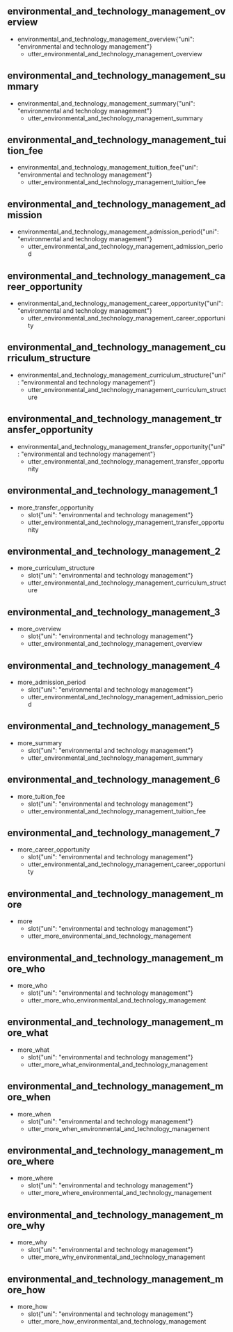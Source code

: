 ## environmental_and_technology_management_overview
* environmental_and_technology_management_overview{"uni": "environmental and technology management"}
    - utter_environmental_and_technology_management_overview

## environmental_and_technology_management_summary
* environmental_and_technology_management_summary{"uni": "environmental and technology management"}
    - utter_environmental_and_technology_management_summary

## environmental_and_technology_management_tuition_fee
* environmental_and_technology_management_tuition_fee{"uni": "environmental and technology management"}
    - utter_environmental_and_technology_management_tuition_fee

## environmental_and_technology_management_admission
* environmental_and_technology_management_admission_period{"uni": "environmental and technology management"}
    - utter_environmental_and_technology_management_admission_period

## environmental_and_technology_management_career_opportunity
* environmental_and_technology_management_career_opportunity{"uni": "environmental and technology management"}
    - utter_environmental_and_technology_management_career_opportunity

## environmental_and_technology_management_curriculum_structure
* environmental_and_technology_management_curriculum_structure{"uni": "environmental and technology management"}
    - utter_environmental_and_technology_management_curriculum_structure

## environmental_and_technology_management_transfer_opportunity
* environmental_and_technology_management_transfer_opportunity{"uni": "environmental and technology management"}
    - utter_environmental_and_technology_management_transfer_opportunity

## environmental_and_technology_management_1
* more_transfer_opportunity
    - slot{"uni": "environmental and technology management"}
    - utter_environmental_and_technology_management_transfer_opportunity

## environmental_and_technology_management_2
* more_curriculum_structure
    - slot{"uni": "environmental and technology management"}
    - utter_environmental_and_technology_management_curriculum_structure

## environmental_and_technology_management_3
* more_overview
    - slot{"uni": "environmental and technology management"}
    - utter_environmental_and_technology_management_overview

## environmental_and_technology_management_4
* more_admission_period
    - slot{"uni": "environmental and technology management"}
    - utter_environmental_and_technology_management_admission_period

## environmental_and_technology_management_5
* more_summary
    - slot{"uni": "environmental and technology management"}
    - utter_environmental_and_technology_management_summary

## environmental_and_technology_management_6
* more_tuition_fee
    - slot{"uni": "environmental and technology management"}
    - utter_environmental_and_technology_management_tuition_fee

## environmental_and_technology_management_7
* more_career_opportunity
    - slot{"uni": "environmental and technology management"}
    - utter_environmental_and_technology_management_career_opportunity

## environmental_and_technology_management_more
* more
    - slot{"uni": "environmental and technology management"}
    - utter_more_environmental_and_technology_management

## environmental_and_technology_management_more_who
* more_who
    - slot{"uni": "environmental and technology management"}
    - utter_more_who_environmental_and_technology_management

## environmental_and_technology_management_more_what
* more_what
    - slot{"uni": "environmental and technology management"}
    - utter_more_what_environmental_and_technology_management

## environmental_and_technology_management_more_when
* more_when
    - slot{"uni": "environmental and technology management"}
    - utter_more_when_environmental_and_technology_management

## environmental_and_technology_management_more_where
* more_where
    - slot{"uni": "environmental and technology management"}
    - utter_more_where_environmental_and_technology_management

## environmental_and_technology_management_more_why
* more_why
    - slot{"uni": "environmental and technology management"}
    - utter_more_why_environmental_and_technology_management

## environmental_and_technology_management_more_how
* more_how
    - slot{"uni": "environmental and technology management"}
    - utter_more_how_environmental_and_technology_management
